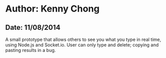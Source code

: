 # Author: Kenny Chong
## Date: 11/08/2014

A small prototype that allows others to see you what you type in real time, using Node.js and Socket.io.
User can only type and delete; copying and pasting results in a bug.
